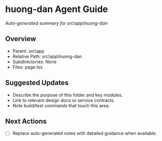 ﻿# huong-dan Agent Guide
*Auto-generated summary for src\app\huong-dan*

## Overview
- Parent: src\app
- Relative Path: src\app\huong-dan
- Subdirectories: None
- Files: page.tsx

## Suggested Updates
- Describe the purpose of this folder and key modules.
- Link to relevant design docs or service contracts.
- Note build/test commands that touch this area.

## Next Actions
- [ ] Replace auto-generated notes with detailed guidance when available.
